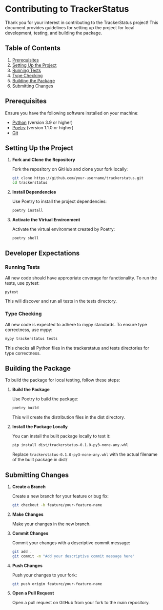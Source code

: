 # Contributing to TrackerStatus

Thank you for your interest in contributing to the TrackerStatus project! This document provides guidelines for setting up the project for local development, testing, and building the package.

## Table of Contents

1. [Prerequisites](#prerequisites)
2. [Setting Up the Project](#setting-up-the-project)
3. [Running Tests](#running-tests)
4. [Type Checking](#type-checking)
5. [Building the Package](#building-the-package)
6. [Submitting Changes](#submitting-changes)

## Prerequisites

Ensure you have the following software installed on your machine:

- [Python](https://www.python.org/downloads/) (version 3.9 or higher)
- [Poetry](https://python-poetry.org/docs/#installation) (version 1.1.0 or higher)
- [Git](https://git-scm.com/)

## Setting Up the Project

1. **Fork and Clone the Repository**

   Fork the repository on GitHub and clone your fork locally:

   ```sh
   git clone https://github.com/your-username/trackerstatus.git
   cd trackerstatus
   ```

2. **Install Dependencies**

    Use Poetry to install the project dependencies:

    ```sh
    poetry install
    ```

3. **Activate the Virtual Environment**

    Activate the virtual environment created by Poetry:

    ```sh
    poetry shell
    ```

## Developer Expectations

### Running Tests

All new code should have appropriate coverage for functionality. To run the tests, use pytest:

```sh
pytest
```

This will discover and run all tests in the tests directory.

### Type Checking

All new code is expected to adhere to mypy standards. To ensure type correctness, use mypy:

```sh
mypy trackerstatus tests
```

This checks all Python files in the trackerstatus and tests directories for type correctness.

## Building the Package

To build the package for local testing, follow these steps:

1. **Build the Package**

    Use Poetry to build the package:

    ```sh
    poetry build
    ```

    This will create the distribution files in the dist directory.

2. **Install the Package Locally**

    You can install the built package locally to test it:

    ```sh
    pip install dist/trackerstatus-0.1.0-py3-none-any.whl
    ```

    Replace `trackerstatus-0.1.0-py3-none-any.whl` with the actual filename of the built package in dist/

## Submitting Changes

1. **Create a Branch**

    Create a new branch for your feature or bug fix:

    ```sh
    git checkout -b feature/your-feature-name
    ```

2. **Make Changes**

    Make your changes in the new branch.

3. **Commit Changes**

    Commit your changes with a descriptive commit message:

    ```sh
    git add .
    git commit -m "Add your descriptive commit message here"
    ```

4. **Push Changes**

    Push your changes to your fork:

    ```sh
    git push origin feature/your-feature-name
    ```

5. **Open a Pull Request**

    Open a pull request on GitHub from your fork to the main repository.
